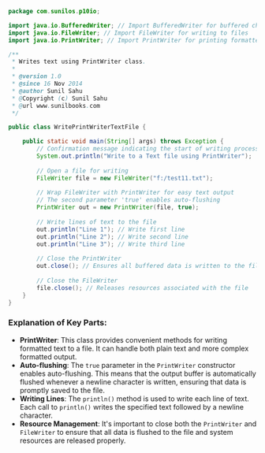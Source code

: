 
```java
package com.sunilos.p10io;

import java.io.BufferedWriter; // Import BufferedWriter for buffered character output
import java.io.FileWriter; // Import FileWriter for writing to files
import java.io.PrintWriter; // Import PrintWriter for printing formatted representations of objects to a text-output stream

/**
 * Writes text using PrintWriter class.
 * 
 * @version 1.0
 * @since 16 Nov 2014
 * @author Sunil Sahu
 * @Copyright (c) Sunil Sahu
 * @url www.sunilbooks.com
 */

public class WritePrintWriterTextFile {

    public static void main(String[] args) throws Exception {
        // Confirmation message indicating the start of writing process
        System.out.println("Write to a Text file using PrintWriter");
        
        // Open a file for writing
        FileWriter file = new FileWriter("f:/test11.txt");
        
        // Wrap FileWriter with PrintWriter for easy text output
        // The second parameter 'true' enables auto-flushing
        PrintWriter out = new PrintWriter(file, true);
        
        // Write lines of text to the file
        out.println("Line 1"); // Write first line
        out.println("Line 2"); // Write second line
        out.println("Line 3"); // Write third line
        
        // Close the PrintWriter
        out.close(); // Ensures all buffered data is written to the file
        
        // Close the FileWriter
        file.close(); // Releases resources associated with the file
    }
}
```

### Explanation of Key Parts:

- **PrintWriter**: This class provides convenient methods for writing formatted text to a file. It can handle both plain text and more complex formatted output.
- **Auto-flushing**: The `true` parameter in the `PrintWriter` constructor enables auto-flushing. This means that the output buffer is automatically flushed whenever a newline character is written, ensuring that data is promptly saved to the file.
- **Writing Lines**: The `println()` method is used to write each line of text. Each call to `println()` writes the specified text followed by a newline character.
- **Resource Management**: It's important to close both the `PrintWriter` and `FileWriter` to ensure that all data is flushed to the file and system resources are released properly.

